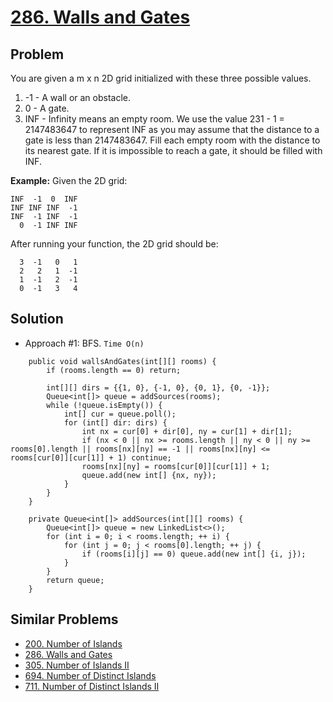 # <a href='https://leetcode.com/problems/walls-and-gates/'>286. Walls and Gates</a>

## Problem
You are given a m x n 2D grid initialized with these three possible values.

1. -1 - A wall or an obstacle.
2. 0 - A gate.
3. INF - Infinity means an empty room. We use the value 231 - 1 = 2147483647 to represent INF as you may assume that the distance to a gate is less than 2147483647.
Fill each empty room with the distance to its nearest gate. If it is impossible to reach a gate, it should be filled with INF.

<strong>Example:</strong> 
Given the 2D grid:
```
INF  -1  0  INF
INF INF INF  -1
INF  -1 INF  -1
  0  -1 INF INF
```
After running your function, the 2D grid should be:
```
  3  -1   0   1
  2   2   1  -1
  1  -1   2  -1
  0  -1   3   4
```

## Solution
- Approach #1: BFS. ```Time O(n)```
```
    public void wallsAndGates(int[][] rooms) {
        if (rooms.length == 0) return;
        
        int[][] dirs = {{1, 0}, {-1, 0}, {0, 1}, {0, -1}};
        Queue<int[]> queue = addSources(rooms);
        while (!queue.isEmpty()) {
            int[] cur = queue.poll();
            for (int[] dir: dirs) {
                int nx = cur[0] + dir[0], ny = cur[1] + dir[1];
                if (nx < 0 || nx >= rooms.length || ny < 0 || ny >= rooms[0].length || rooms[nx][ny] == -1 || rooms[nx][ny] <= rooms[cur[0]][cur[1]] + 1) continue;
                rooms[nx][ny] = rooms[cur[0]][cur[1]] + 1;
                queue.add(new int[] {nx, ny});
            }
        }
    }
    
    private Queue<int[]> addSources(int[][] rooms) {
        Queue<int[]> queue = new LinkedList<>();
        for (int i = 0; i < rooms.length; ++ i) {
            for (int j = 0; j < rooms[0].length; ++ j) {
                if (rooms[i][j] == 0) queue.add(new int[] {i, j});
            }
        }
        return queue;
    }
```

## Similar Problems
- <a href='https://github.com/DongZhuoran/LeetCode/blob/master/problems/200.%20Number%20of%20Islands.md'>200. Number of Islands</a>
- <a href='https://github.com/DongZhuoran/LeetCode/blob/master/problems/286.%20Walls%20and%20Gates.md'>286. Walls and Gates</a>
- <a href='https://github.com/DongZhuoran/LeetCode/blob/master/problems/305.%20Number%20of%20Islands%20II.md'>305. Number of Islands II</a>
- <a href='https://github.com/DongZhuoran/LeetCode/blob/master/problems/694.%20Number%20of%20Distinct%20Islands.md'>694. Number of Distinct Islands</a>
- <a href='https://github.com/DongZhuoran/LeetCode/blob/master/problems/711.%20Number%20of%20Distinct%20Islands%20II.md'>711. Number of Distinct Islands II</a>
